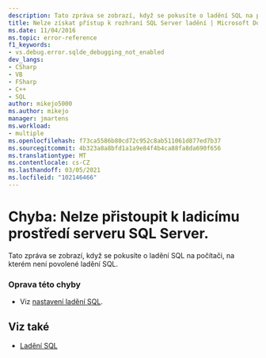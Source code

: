 ```yaml
---
description: Tato zpráva se zobrazí, když se pokusíte o ladění SQL na počítači, na kterém není povolené ladění SQL.
title: Nelze získat přístup k rozhraní SQL Server ladění | Microsoft Docs
ms.date: 11/04/2016
ms.topic: error-reference
f1_keywords:
- vs.debug.error.sqlde_debugging_not_enabled
dev_langs:
- CSharp
- VB
- FSharp
- C++
- SQL
author: mikejo5000
ms.author: mikejo
manager: jmartens
ms.workload:
- multiple
ms.openlocfilehash: f73ca5586b80cd72c952c8ab511061d877ed7b37
ms.sourcegitcommit: 4b323a8a8bfd1a1a9e84f4b4ca88fa8da690f656
ms.translationtype: MT
ms.contentlocale: cs-CZ
ms.lasthandoff: 03/05/2021
ms.locfileid: "102146466"
---
```

# <a name="error-unable-to-access-the-sql-server-debugging-interface"></a>Chyba: Nelze přistoupit k ladicímu prostředí serveru SQL Server.
Tato zpráva se zobrazí, když se pokusíte o ladění SQL na počítači, na kterém není povolené ladění SQL.

### <a name="to-correct-this-error"></a>Oprava této chyby

- Viz [nastavení ladění SQL](/previous-versions/visualstudio/visual-studio-2010/s4sszxst(v=vs.100)).

## <a name="see-also"></a>Viz také
- [Ladění SQL](/previous-versions/visualstudio/visual-studio-2010/zefbf0t6(v=vs.100))
